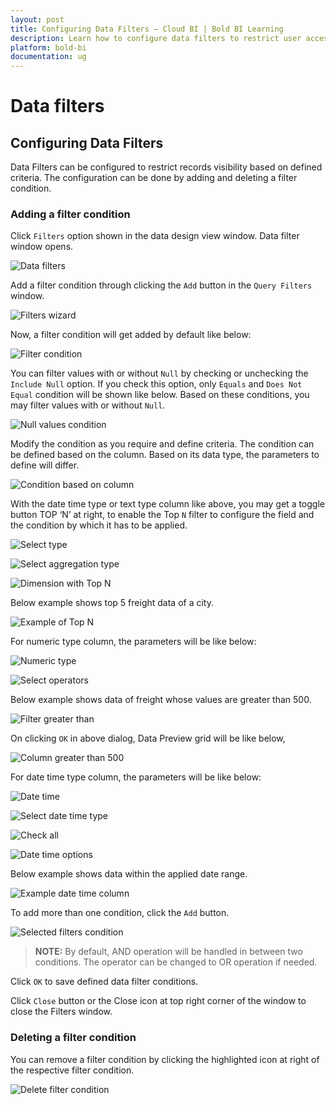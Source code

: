 ```yaml
---
layout: post
title: Configuring Data Filters – Cloud BI | Bold BI Learning
description: Learn how to configure data filters to restrict user access to records at data source level in Bold BI Cloud.
platform: bold-bi
documentation: ug
---
```


# Data filters 

## Configuring Data Filters

  Data Filters can be configured to restrict records visibility based on defined criteria. The configuration can be done by adding and deleting a filter condition.
  
### Adding a filter condition

   Click `Filters` option shown in the data design view window. Data filter window opens.

   ![Data filters](/static/assets/cloud/working-with-datasource/images/datafilters.png)

   Add a filter condition through clicking the `Add` button in the `Query Filters` window.

   ![Filters wizard](/static/assets/cloud/working-with-datasource/images/filterswizard.png)

   Now, a filter condition will get added by default like below:

   ![Filter condition](/static/assets/cloud/working-with-datasource/images/filtercondition.png)
   
   You can filter values with or without `Null` by checking or unchecking the `Include Null` option. If you check this option, only `Equals` and `Does Not Equal` condition will be shown like below. Based on these conditions, you may filter values with or without `Null`.
   
   ![Null values condition](/static/assets/cloud/working-with-datasource/images/nullvaluescondition.PNG)
   
   Modify the condition as you require and define criteria. The condition can be defined based on the column. Based on its data type, the parameters to define will differ.

   ![Condition based on column](/static/assets/cloud/working-with-datasource/images/conditionbasedoncolumn.png)

   With the date time type or text type column like above, you may get a toggle button TOP ‘N’ at right, to enable the Top `N` filter to configure the field and the condition by which it has to be applied.

   ![Select type](/static/assets/cloud/working-with-datasource/images/selecttype.PNG)

   ![Select aggregation type](/static/assets/cloud/working-with-datasource/images/selectaggregationtype.PNG)
   
   ![Dimension with Top N](/static/assets/cloud/working-with-datasource/images/dimensionwithTopn.png)
   
   Below example shows top 5 freight data of a city.
   
   ![Example of Top N](/static/assets/cloud/working-with-datasource/images/exampledimensionwithtop.png)

   For numeric type column, the parameters will be like below:

   ![Numeric type](/static/assets/cloud/working-with-datasource/images/numerictype.PNG)

   ![Select operators](/static/assets/cloud/working-with-datasource/images/selectoperators.PNG)
   
   Below example shows data of freight whose values are greater than 500. 
   
   ![Filter greater than](/static/assets/cloud/working-with-datasource/images/filtergreaterthan.png)

   On clicking `OK` in above dialog, Data Preview grid will be like below,

   ![Column greater than 500](/static/assets/cloud/working-with-datasource/images/column-greater-than-500.png)

   For date time type column, the parameters will be like below:

   ![Date time](/static/assets/cloud/working-with-datasource/images/datetimetypefilter.png)

   ![Select date time type](/static/assets/cloud/working-with-datasource/images/selectdatetimetype.PNG)

   ![Check all](/static/assets/cloud/working-with-datasource/images/selectcheckall.PNG)

   ![Date time options](/static/assets/cloud/working-with-datasource/images/datetimeoptions.png)
   
   Below example shows data within the applied date range.
   
   ![Example date time column](/static/assets/cloud/working-with-datasource/images/examplefordatetimecolumn.png)

   To add more than one condition, click the `Add` button.

   ![Selected filters condition](/static/assets/cloud/working-with-datasource/images/selectedfilterscondition.PNG#max-width=60%)

   > **NOTE:**  By default, AND operation will be handled in between two conditions. The operator can be changed to OR operation if needed.

   Click `OK` to save defined data filter conditions.

   Click `Close` button or the Close icon at top right corner of the window to close the Filters window.
   
### Deleting a filter condition

   You can remove a filter condition by clicking the highlighted icon at right of the respective filter condition.

   ![Delete filter condition](/static/assets/cloud/working-with-datasource/images/deletefiltercondition.png)


 


